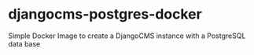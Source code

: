 # djangocms-postgres-docker
Simple Docker Image to create a DjangoCMS instance with a PostgreSQL data base
